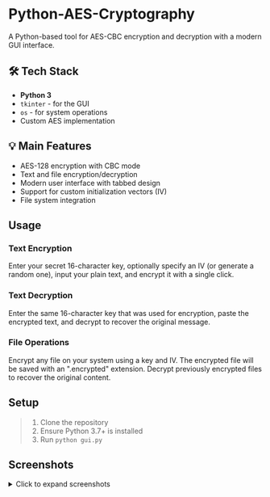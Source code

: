 # Python-AES-Cryptography

A Python-based tool for AES-CBC encryption and decryption with a modern GUI interface.

## 🛠️ Tech Stack
* **Python 3**
* `tkinter` - for the GUI
* `os` - for system operations
* Custom AES implementation

## 💡 Main Features
* AES-128 encryption with CBC mode
* Text and file encryption/decryption
* Modern user interface with tabbed design
* Support for custom initialization vectors (IV)
* File system integration

## Usage

### Text Encryption
Enter your secret 16-character key, optionally specify an IV (or generate a random one), input your plain text, and encrypt it with a single click.

### Text Decryption
Enter the same 16-character key that was used for encryption, paste the encrypted text, and decrypt to recover the original message.

### File Operations
Encrypt any file on your system using a key and IV. The encrypted file will be saved with an ".encrypted" extension. Decrypt previously encrypted files to recover the original content.

## Setup
> 1. Clone the repository
> 2. Ensure Python 3.7+ is installed
> 3. Run `python gui.py`

## Screenshots

<details>
  <summary>Click to expand screenshots</summary>
  
  ### Application Interface
  
  #### Text Decryption Tab
  <img src="images/decrypt_tab.png" width="600"/>
  
  #### Text Encryption Tab
  <img src="images/encrypt_tab.png" width="600"/>
  
  ### File Encryption Example
  
  #### Step 1: Configure Encryption Settings
  <img src="images/files_tab_filled.png" width="600"/>
  
  Enter a 16-character key and either enter an IV or generate a random one. Select your target file for encryption.
  
  #### Step 2: Original File Before Encryption
  <img src="images/test_file_original.png" width="600"/>
  
  The original text file contains readable content: "Python-AES-Cryptography".
  
  #### Step 3: Encrypted File Content
  <img src="images/test_file_encrypted.png" width="600"/>
  
  After encryption, the file content becomes unreadable encrypted data.
  
  #### Step 4: Decrypted File Result
  <img src="images/test_file_decrypted.png" width="600"/>
  
  After decryption using the same key and IV, the original content is restored: "Python-AES-Cryptography".
  
  #### File Management Interface
  <img src="images/files_tab_empty.png" width="600"/>
  
  The file operations tab lets you browse for files to encrypt or decrypt.
</details>
